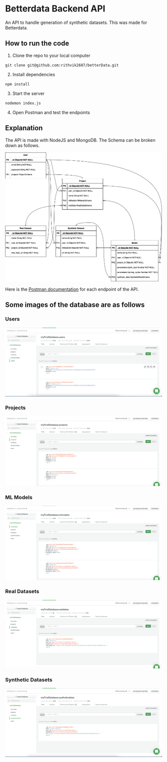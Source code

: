 # Betterdata Backend API

An API to handle generation of synthetic datasets. This was made for Betterdata.

## How to run the code

1. Clone the repo to your local computer

```
git clone git@github.com:rithvik2607/betterData.git
```

2. Install dependencies

```
npm install
```

3. Start the server

```
nodemon index.js
```

4. Open Postman and test the endpoints

## Explanation

The API is made with NodeJS and MongoDB. The Schema can be broken down as follows.

![alt text](https://github.com/rithvik2607/betterdata/blob/master/images/schema.png?raw=true)

Here is the [Postman documentation](https://documenter.getpostman.com/view/10960207/UV5WCxgR) for each endpoint of the API.

## Some images of the database are as follows

### Users

![alt text](https://github.com/rithvik2607/betterdata/blob/master/images/users.png?raw=true)

### Projects

![alt text](https://github.com/rithvik2607/betterdata/blob/master/images/projects.png?raw=true)

### ML Models

![alt text](https://github.com/rithvik2607/betterdata/blob/master/images/mlmodels.png?raw=true)

### Real Datasets

![alt text](https://github.com/rithvik2607/betterdata/blob/master/images/realData.png?raw=true)

### Synthetic Datasets

![alt text](https://github.com/rithvik2607/betterdata/blob/master/images/syntheticData.png?raw=true)
